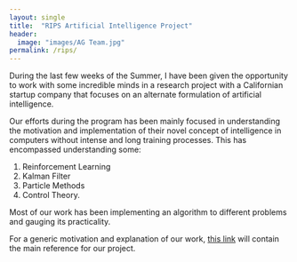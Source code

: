 ```yaml
---
layout: single
title:  "RIPS Artificial Intelligence Project"
header:
  image: "images/AG Team.jpg"
permalink: /rips/
---
```


During the last few weeks of the Summer, I have been given the opportunity to work with some incredible minds in a research project with a Californian startup company that focuses on an alternate formulation of artificial intelligence. 

Our efforts during the program has been mainly focused in understanding the motivation and implementation of their novel concept of intelligence in computers without intense and long training processes. This has encompassed understanding some:
1. Reinforcement Learning
2. Kalman Filter
3. Particle Methods
4. Control Theory.

Most of our work has been implementing an algorithm to different problems and gauging its practicality.

For a generic motivation and explanation of our work, [this link](https://image-ppubs.uspto.gov/dirsearch-public/print/downloadPdf/9235809) will contain the main reference for our project.